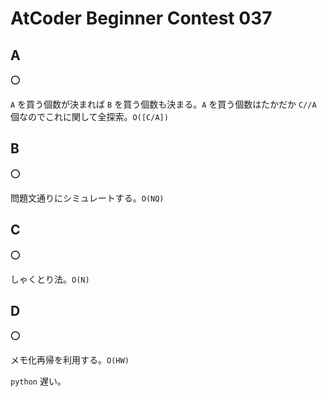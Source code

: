# AtCoder Beginner Contest 037

## A

:o:

`A` を買う個数が決まれば `B` を買う個数も決まる。`A` を買う個数はたかだか `C//A` 個なのでこれに関して全探索。`O([C/A])`

## B

:o:

問題文通りにシミュレートする。`O(NQ)`

## C

:o:

しゃくとり法。`O(N)`

## D

:o:

メモ化再帰を利用する。`O(HW)`

`python` 遅い。
